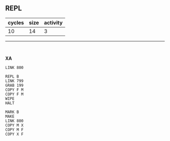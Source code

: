 ## REPL

| cycles | size | activity |
| ------ | ---- | -------- |
| 10 | 14 | 3 |
<hr>
<br>

**XA**

```
LINK 800

REPL B
LINK 799
GRAB 199
COPY F M
COPY F M
WIPE
HALT

MARK B
MAKE
LINK 800
COPY M X
COPY M F
COPY X F

```
